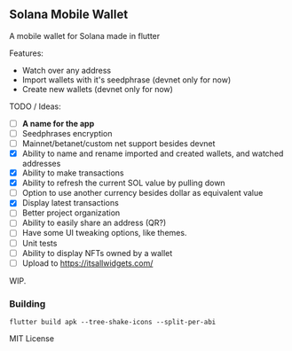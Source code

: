 ## Solana Mobile Wallet

A mobile wallet for Solana made in flutter

Features:
- Watch over any address
- Import wallets with it's seedphrase (devnet only for now)
- Create new wallets (devnet only for now)

TODO / Ideas:
- [ ] **A name for the app**
- [ ] Seedphrases encryption
- [ ] Mainnet/betanet/custom net support besides devnet
- [x] Ability to name and rename imported and created wallets, and watched addresses
- [x] Ability to make transactions
- [x] Ability to refresh the current SOL value by pulling down
- [ ] Option to use another currency besides dollar as equivalent value
- [x] Display latest transactions
- [ ] Better project organization
- [ ] Ability to easily share an address (QR?)
- [ ] Have some UI tweaking options, like themes.
- [ ] Unit tests
- [ ] Ability to display NFTs owned by a wallet 
- [ ] Upload to https://itsallwidgets.com/

WIP.

### Building

```
flutter build apk --tree-shake-icons --split-per-abi
```

MIT License